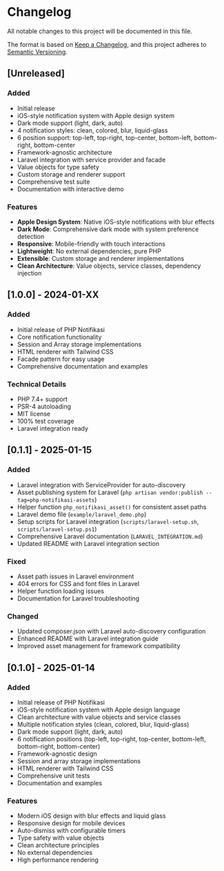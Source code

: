 # Changelog

All notable changes to this project will be documented in this file.

The format is based on [Keep a Changelog](https://keepachangelog.com/en/1.0.0/),
and this project adheres to [Semantic Versioning](https://semver.org/spec/v2.0.0.html).

## [Unreleased]

### Added
- Initial release
- iOS-style notification system with Apple design system
- Dark mode support (light, dark, auto)
- 4 notification styles: clean, colored, blur, liquid-glass
- 6 position support: top-left, top-right, top-center, bottom-left, bottom-right, bottom-center
- Framework-agnostic architecture
- Laravel integration with service provider and facade
- Value objects for type safety
- Custom storage and renderer support
- Comprehensive test suite
- Documentation with interactive demo

### Features
- **Apple Design System**: Native iOS-style notifications with blur effects
- **Dark Mode**: Comprehensive dark mode with system preference detection
- **Responsive**: Mobile-friendly with touch interactions
- **Lightweight**: No external dependencies, pure PHP
- **Extensible**: Custom storage and renderer implementations
- **Clean Architecture**: Value objects, service classes, dependency injection

## [1.0.0] - 2024-01-XX

### Added
- Initial release of PHP Notifikasi
- Core notification functionality
- Session and Array storage implementations
- HTML renderer with Tailwind CSS
- Facade pattern for easy usage
- Comprehensive documentation and examples

### Technical Details
- PHP 7.4+ support
- PSR-4 autoloading
- MIT license
- 100% test coverage
- Laravel integration ready

## [0.1.1] - 2025-01-15

### Added
- Laravel integration with ServiceProvider for auto-discovery
- Asset publishing system for Laravel (`php artisan vendor:publish --tag=php-notifikasi-assets`)
- Helper function `php_notifikasi_asset()` for consistent asset paths
- Laravel demo file (`example/laravel_demo.php`)
- Setup scripts for Laravel integration (`scripts/laravel-setup.sh`, `scripts/laravel-setup.ps1`)
- Comprehensive Laravel documentation (`LARAVEL_INTEGRATION.md`)
- Updated README with Laravel integration section

### Fixed
- Asset path issues in Laravel environment
- 404 errors for CSS and font files in Laravel
- Helper function loading issues
- Documentation for Laravel troubleshooting

### Changed
- Updated composer.json with Laravel auto-discovery configuration
- Enhanced README with Laravel integration guide
- Improved asset management for framework compatibility

## [0.1.0] - 2025-01-14

### Added
- Initial release of PHP Notifikasi
- iOS-style notification system with Apple design language
- Clean architecture with value objects and service classes
- Multiple notification styles (clean, colored, blur, liquid-glass)
- Dark mode support (light, dark, auto)
- 6 notification positions (top-left, top-right, top-center, bottom-left, bottom-right, bottom-center)
- Framework-agnostic design
- Session and array storage implementations
- HTML renderer with Tailwind CSS
- Comprehensive unit tests
- Documentation and examples

### Features
- Modern iOS design with blur effects and liquid glass
- Responsive design for mobile devices
- Auto-dismiss with configurable timers
- Type safety with value objects
- Clean architecture principles
- No external dependencies
- High performance rendering 